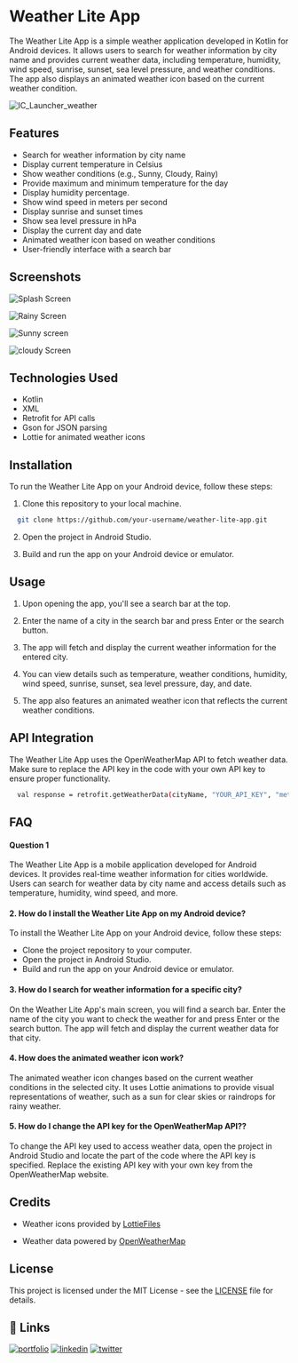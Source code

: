 
# Weather Lite App

The Weather Lite App is a simple weather application developed in Kotlin for Android devices. It allows users to search for weather information by city name and provides current weather data, including temperature, humidity, wind speed, sunrise, sunset, sea level pressure, and weather conditions. The app also displays an animated weather icon based on the current weather condition.


![IC_Launcher_weather](https://github.com/ghulammustafa06/MLSA-Task/assets/130176095/40a22b1f-bfc5-41fb-81bb-ee8dd09f9696)

## Features

- Search for weather information by city name
- Display current temperature in Celsius
- Show weather conditions (e.g., Sunny, Cloudy, Rainy)
- Provide maximum and minimum temperature for the day
- Display humidity percentage.
- Show wind speed in meters per second
- Display sunrise and sunset times
- Show sea level pressure in hPa
- Display the current day and date
- Animated weather icon based on weather conditions
- User-friendly interface with a search bar


## Screenshots

![Splash Screen](https://github.com/ghulammustafa06/MLSA-Task/assets/130176095/bd5cc0e0-044c-4040-813b-d9f3658cbd4a)

![Rainy Screen](https://github.com/ghulammustafa06/MLSA-Task/assets/130176095/9bf626fb-500a-4a6b-a457-53ebfdb980df)

![Sunny screen](https://github.com/ghulammustafa06/MLSA-Task/assets/130176095/3d438d57-8852-4928-bd41-257882201f4b)

![cloudy Screen](https://github.com/ghulammustafa06/MLSA-Task/assets/130176095/76165eae-b193-4ecf-995a-92266839cef4)


## Technologies Used
- Kotlin
- XML
- Retrofit for API calls
- Gson for JSON parsing
- Lottie for animated weather icons
## Installation

To run the Weather Lite App on your Android device, follow these steps:

1. Clone this repository to your local machine.



```bash
  git clone https://github.com/your-username/weather-lite-app.git

```

2. Open the project in Android Studio.

3. Build and run the app on your Android device or emulator.



## Usage

1. Upon opening the app, you'll see a search bar at the top.

2. Enter the name of a city in the search bar and press Enter or the search button.

3. The app will fetch and display the current weather information for the entered city.

4. You can view details such as temperature, weather conditions, humidity, wind speed, sunrise, sunset, sea level pressure, day, and date.

5. The app also features an animated weather icon that reflects the current weather conditions.
## API Integration

The Weather Lite App uses the OpenWeatherMap API to fetch weather data. Make sure to replace the API key in the code with your own API key to ensure proper functionality.

```bash
  val response = retrofit.getWeatherData(cityName, "YOUR_API_KEY", "metric")

```
## FAQ

#### Question 1

The Weather Lite App is a mobile application developed for Android devices. It provides real-time weather information for cities worldwide. Users can search for weather data by city name and access details such as temperature, humidity, wind speed, and more.

#### 2. How do I install the Weather Lite App on my Android device?

To install the Weather Lite App on your Android device, follow these steps:

 - Clone the project     repository to your computer.
 -  Open the project in Android Studio.
 -  Build and run the app on your Android device or emulator.


#### 3. How do I search for weather information for a specific city?

On the Weather Lite App's main screen, you will find a search bar. Enter the name of the city you want to check the weather for and press Enter or the search button. The app will fetch and display the current weather data for that city.

#### 4. How does the animated weather icon work?

The animated weather icon changes based on the current weather conditions in the selected city. It uses Lottie animations to provide visual representations of weather, such as a sun for clear skies or raindrops for rainy weather.

#### 5. How do I change the API key for the OpenWeatherMap API??

To change the API key used to access weather data, open the project in Android Studio and locate the part of the code where the API key is specified. Replace the existing API key with your own key from the OpenWeatherMap website.
## Credits
- Weather icons provided by [LottieFiles](https://lottiefiles.com/) 

- Weather data powered by [OpenWeatherMap](https://openweathermap.org/)



## License

This project is licensed under the MIT License - see the [LICENSE](https://choosealicense.com/licenses/mit/) file for details.




## 🔗 Links
[![portfolio](https://img.shields.io/badge/my_portfolio-000?style=for-the-badge&logo=ko-fi&logoColor=white)](https://github.com/ghulammustafa06)
[![linkedin](https://img.shields.io/badge/linkedin-0A66C2?style=for-the-badge&logo=linkedin&logoColor=white)](https://www.linkedin.com/in/ghulammustafa06/)
[![twitter](https://img.shields.io/badge/twitter-1DA1F2?style=for-the-badge&logo=twitter&logoColor=white)](https://twitter.com/GhulamM40961281)

